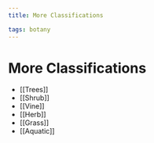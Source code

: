 ```yaml
---
title: More Classifications

tags: botany 
---
```


# More Classifications
- [[Trees]]
- [[Shrub]]
- [[Vine]]
- [[Herb]]
- [[Grass]]
- [[Aquatic]]
